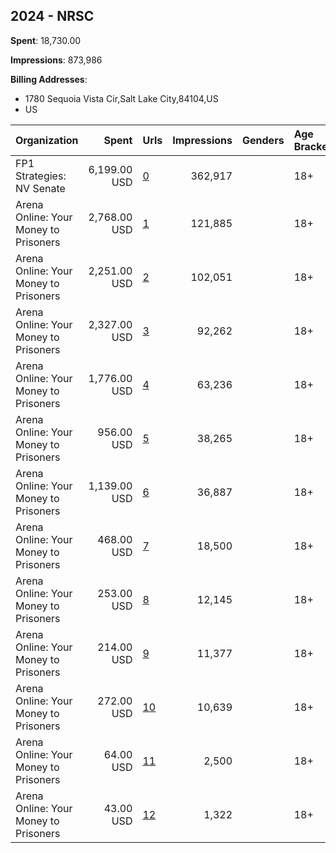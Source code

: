 ## 2024 - NRSC 
**Spent**: 18,730.00

**Impressions**: 873,986

**Billing Addresses**: 
- 1780 Sequoia Vista Cir,Salt Lake City,84104,US
- US

|Organization|Spent|Urls|Impressions|Genders|Age Brackets|Country Codes|Billing Addresses|
|:---|---:|:---|---:|:---|:---|:---|:---|
|FP1 Strategies: NV Senate|6,199.00 USD|[0](https://www.snap.com/political-ads/asset/26aceb3e80b59558b5c9bc130fbca4248b4ef9c3b4ba682c959072f95ce67306?mediaType=mp4)|362,917||18+|united states|US|
|Arena Online: Your Money to Prisoners|2,768.00 USD|[1](https://www.snap.com/political-ads/asset/db5fbd38ae73713828d6a4072f995477525b13dda77cc194f705eccbbb2ded2c?mediaType=mp4)|121,885||18+|united states|1780 Sequoia Vista Cir,Salt Lake City,84104,US|
|Arena Online: Your Money to Prisoners|2,251.00 USD|[2](https://www.snap.com/political-ads/asset/20f02c309128e688683ed47f0ccf1cccec6d4f050c365089e1eda0930d2e2dfa?mediaType=mp4)|102,051||18+|united states|1780 Sequoia Vista Cir,Salt Lake City,84104,US|
|Arena Online: Your Money to Prisoners|2,327.00 USD|[3](https://www.snap.com/political-ads/asset/41987faf6006cb4dc3b3d8bd2daa3efebbcc7adfde5bf603bd4e1d46499b71c5?mediaType=mp4)|92,262||18+|united states|1780 Sequoia Vista Cir,Salt Lake City,84104,US|
|Arena Online: Your Money to Prisoners|1,776.00 USD|[4](https://www.snap.com/political-ads/asset/986e7514db1d4772eef66044a969636f59d3e3c833ea0edb2a853d155ffc19f2?mediaType=mp4)|63,236||18+|united states|1780 Sequoia Vista Cir,Salt Lake City,84104,US|
|Arena Online: Your Money to Prisoners|956.00 USD|[5](https://www.snap.com/political-ads/asset/e648a4771f4f3384141a5c9115651ff559c22b8b7ed2ce92bdedc99af49809f6?mediaType=mp4)|38,265||18+|united states|1780 Sequoia Vista Cir,Salt Lake City,84104,US|
|Arena Online: Your Money to Prisoners|1,139.00 USD|[6](https://www.snap.com/political-ads/asset/9ec8d4e94fbdf19ae44f4a4be4ea997209a596777820aa968000ceb91895c0a2?mediaType=mp4)|36,887||18+|united states|1780 Sequoia Vista Cir,Salt Lake City,84104,US|
|Arena Online: Your Money to Prisoners|468.00 USD|[7](https://www.snap.com/political-ads/asset/c284d7b70c14feb40c222ed70567415131e1c20bada335ff3cc1d625d116a1a8?mediaType=mp4)|18,500||18+|united states|1780 Sequoia Vista Cir,Salt Lake City,84104,US|
|Arena Online: Your Money to Prisoners|253.00 USD|[8](https://www.snap.com/political-ads/asset/f0057e0af5cc4f7dd842ca3ff80e38441eb97fbd51bb5fb76e5cbe92a4efce0f?mediaType=mp4)|12,145||18+|united states|1780 Sequoia Vista Cir,Salt Lake City,84104,US|
|Arena Online: Your Money to Prisoners|214.00 USD|[9](https://www.snap.com/political-ads/asset/79f5cdd2c90b92a00f82c8ca12657a99ee4a80faecf043cf8fc7063a8b512185?mediaType=mp4)|11,377||18+|united states|1780 Sequoia Vista Cir,Salt Lake City,84104,US|
|Arena Online: Your Money to Prisoners|272.00 USD|[10](https://www.snap.com/political-ads/asset/c284d7b70c14feb40c222ed70567415131e1c20bada335ff3cc1d625d116a1a8?mediaType=mp4)|10,639||18+|united states|1780 Sequoia Vista Cir,Salt Lake City,84104,US|
|Arena Online: Your Money to Prisoners|64.00 USD|[11](https://www.snap.com/political-ads/asset/5b430e4c62a79d985848272d0707cabcc03f71ff93b47106218b8b8fa4792fe8?mediaType=mp4)|2,500||18+|united states|1780 Sequoia Vista Cir,Salt Lake City,84104,US|
|Arena Online: Your Money to Prisoners|43.00 USD|[12](https://www.snap.com/political-ads/asset/05934ed798cdb495c4183524a1ee0ce4ba9189b8627f6fd1e7c388614fd4625a?mediaType=mp4)|1,322||18+|united states|1780 Sequoia Vista Cir,Salt Lake City,84104,US|

